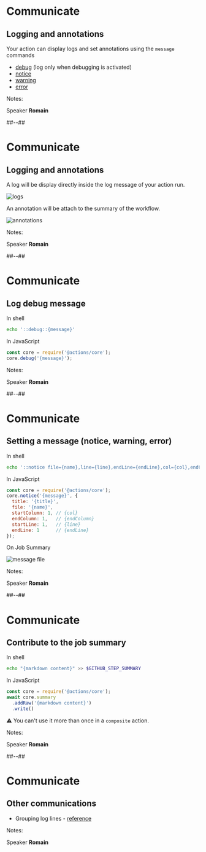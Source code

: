 <!-- .slide: -->

# Communicate

## Logging and annotations

Your action can display logs and set annotations using the `message` commands

- [debug](https://docs.github.com/en/actions/using-workflows/workflow-commands-for-github-actions#setting-a-debug-message) (log only when debugging is activated)
- [notice](https://docs.github.com/en/actions/using-workflows/workflow-commands-for-github-actions#setting-a-notice-message)
- [warning](https://docs.github.com/en/actions/using-workflows/workflow-commands-for-github-actions#setting-a-warning-message)
- [error](https://docs.github.com/en/actions/using-workflows/workflow-commands-for-github-actions#setting-an-error-message)

Notes:

Speaker **Romain**

##--##

# Communicate

## Logging and annotations

A log will be display directly inside the log message of your action run.

![logs](./assets/images/interations-communicate-logs.png)

An annotation will be attach to the summary of the workflow.

![annotations](./assets/images/interations-communicate-annotations.png)

Notes:

Speaker **Romain**

##--##

<!-- .slide: class="with-code-bg-dark" -->

# Communicate

## Log debug message

In shell

```bash
echo '::debug::{message}'
```

In JavaScript

```js
const core = require('@actions/core');
core.debug('{message}');
```

Notes:

Speaker **Romain**

##--##

<!-- .slide: class="with-code-bg-dark" -->

# Communicate

## Setting a message (notice, warning, error)

In shell

```bash
echo '::notice file={name},line={line},endLine={endLine},col={col},endColumn={endColumn},title={title}::{message}'
```

In JavaScript

```js
const core = require('@actions/core');
core.notice('{message}', {
  title: '{title}',
  file: '{name}',
  startColumn: 1, // {col}
  endColumn: 1,   // {endColumn}
  startLine: 1,   // {line}
  endLine: 1      // {endLine}
});
```

On Job Summary

![message file](./assets/images/interactions-communicate-message-file.png)

Notes:

Speaker **Romain**

##--##

<!-- .slide: class="with-code-bg-dark" -->

# Communicate

## Contribute to the job summary

In shell

```bash
echo "{markdown content}" >> $GITHUB_STEP_SUMMARY
```

In JavaScript

```js
const core = require('@actions/core');
await core.summary
  .addRaw('{markdown content}')
  .write()
```

⚠️ You can't use it more than once in a `composite` action.

Notes:

Speaker **Romain**

##--##

# Communicate

## Other communications

- Grouping log lines - [reference](https://docs.github.com/en/actions/using-workflows/workflow-commands-for-github-actions#grouping-log-lines)

Notes:

Speaker **Romain**
